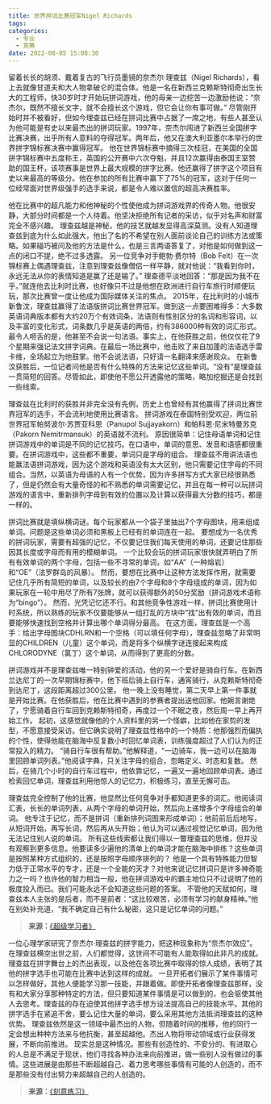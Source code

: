 ```yaml
---
title: 世界拼词比赛冠军Nigel Richards
tags:
categories:
  - 专业
  - 竞赛
date: 2022-08-05 15:08:30
---
```


留着长长的胡须、戴着复古的飞行员墨镜的奈杰尔·理查兹（Nigel Richards），看上去就像甘道夫和大人物拿破仑的混合体。他是一名在新西兰克赖斯特彻奇出生长大的工程师，快30岁时才开始玩拼词游戏，他的母亲一边挖苦一边激励他说：“奈杰尔，既然不擅长文字，就不会擅长这个游戏，但它会让你有事可做。”
尽管刚开始时并不被看好，但如今理查兹已经在拼词比赛中占据了一席之地，有些人甚至认为他可能是有史以来最杰出的拼词玩家。1997年，奈杰尔闯进了新西兰全国拼字比赛决赛，出乎所有人意料的夺得冠军。两年后，他又在澳大利亚墨尔本举行的世界拼字锦标赛决赛中赢得冠军。<!--more-->
他在世界锦标赛中摘得三次桂冠，在美国的全国拼字锦标赛中五度称王，英国的公开赛中六次夺魁，并且12次赢得由泰国王室赞助的国王杯，该项赛事是世界上最大规模的拼字比赛。他还赢得了拼字这个项目有史以来最高的等级分。他在参加的所有比赛中赢下了75%的冠军，这对于任何一位经常面对世界级强手的选手来说，都是令人难以置信的超高决赛胜率。


他在比赛中的超凡能力和他神秘的个性使他成为拼词游戏界的传奇人物。他很安静，大部分时间都是一个人待着。他坚决拒绝所有记者的采访，似乎对名声和财富完全不感兴趣。
理查兹越是神秘，他的技艺就越发显得高深莫测。没有人知道理查兹到底为什么如此强大，他出了名的不希望在别人面前谈论自己的训练方法或策略。如果碰巧被问及他的方法是什么，也是三言两语答复了，对他是如何做到这一点的闭口不提，绝不过多透露。
另一位竞争对手鲍勃·费尔特（Bob Felt）在一次锦标赛上偶遇理查兹，注意到理查兹像僧侣一样平静，就对他说：“我看到你时，永远无法从你的表情知道是赢了还是输了。”
理查德平淡地回答：“那是因为我不在乎。”就连他去比利时比赛，也好像只不过是他想在欧洲进行自行车旅行时顺便玩玩，那次比赛曾一度让他成为国际媒体关注的焦点。
2015年，在比利时的小城市新鲁汶，理查兹赢得了法语版拼词比赛世界冠军。做到这一点要困难得多：大多数英语词典版本都有大约20万个有效词条，法语则有性别区分的名词和形容词，以及丰富的变化形式，词条数几乎是英语的两倍，约有386000种有效的词汇形式。
最令人咂舌的是，他甚至不会说一句法语。事实上，在他获胜之前，他仅仅花了9个星期来强记法文拼字词典。在最后一场比赛中，他击败了来自加蓬的法语选手雷卡维，全场起立为他鼓掌。他不会说法语，只好请一名翻译来感谢观众。
在新鲁汶获胜后，一位记者问他是否有什么特殊的方法来记忆这些单词。“没有”是理查兹一贯简短的回答。尽管如此，即使他不愿公开透露他的策略，略加挖掘还是会找到一些线索。

理查兹在比利时的获胜并非完全没有先例，历史上也曾经有其他赢得了拼词比赛世界冠军的选手，不会流利地使用比赛语言。
拼词游戏在泰国特别受欢迎，两位前世界冠军帕努波尔·苏贾亚科恩（Panupol Sujjayakorn）和帕科恩·尼米特曼苏克（Pakorn Nemitrmansuk）的英语就不流利。
原因很简单：记住母语单词和记住拼词游戏中的单词是不同的记忆技巧。在口语中，单词的意思、发音和语感都很重要。在拼词游戏中，这些都不重要，单词只是字母的组合。
理查兹不用讲法语也能赢法语拼词游戏，因为这个游戏和英语没有太大区别，他只需要记住字母的不同组合。当然，以英语为母语的人有一个优势，因为许多拼写方式大家已经很熟悉了，但是仍然会有大量奇怪的和不熟悉的单词需要记忆，并且在每一种可以玩拼词游戏的语言中，重新排列字母到有效的位置以及计算以获得最大分数的技巧，都是一样的。

拼词比赛就是填纵横词谜。每个玩家都从一个袋子里抽出7个字母图块，用来组成单词。问题是这些单词必须和黑板上已经有的单词连在一起。
要想成为一名优秀的拼词玩家，需要有超强的记忆，不仅要记住我们每天使用的单词，还要记住那些因其长度或字母而有用的模糊单词。
一个比较会玩的拼词玩家很快就弄明白了所有有效单词的两个字母，包括一些不寻常的单词，如“AA”（一种熔岩）和“OE”（法罗群岛的风暴）。
然而，要想在比赛中让这种方法发挥作用，就需要记住几乎所有简短的单词，以及较长的由7个字母和8个字母组成的单词，因为如果玩家在一轮中用尽了所有7张牌，就可以获得额外的50分奖励（拼词游戏术语称为“bingo”）。
然而，光凭记忆还不行。和其他竞争性游戏一样，拼词比赛使用计时系统，所以熟练的玩家不仅要能够从一组打乱的方块中“找”出有效的单词，而且要能够快速找到空格并计算出哪个单词得分最高。
在这方面，理查兹是一个高手：给出字母图块CDHLRN和一个空格（可以填任何字母），理查兹忽略了非常明显的CHILDREN（儿童）这个单词，而是将多个纵横字谜连接起来构成CHLORODYNE（氯丁）这个单词，从而得到了更高的分数。

拼词游戏并不是理查兹唯一特别钟爱的活动，他的另一个爱好是骑自行车。在新西兰达尼丁的一次早期锦标赛中，他下班后骑上自行车，通宵骑行，从克赖斯特彻奇到达尼丁，这段距离超过300公里。
他一晚上没有睡觉，第二天早上第一件事就是开始比赛。在他获胜后，他在比赛中遇到的参赛者提出送他回家。他婉言谢绝了，宁愿骑着自行车回到克赖斯特彻奇，再度过一个不眠之夜，然后周一早上再开始工作。
起初，这感觉就像他的个人资料里的另一个怪癖，比如他在家剪的发型，不愿意接受采访。但它确实说明了理查兹性格中的一个特质：他那强烈而偏执的个性，使得他能在脑海中反复数小时回忆单词表，训练强度超过了人们认为的正常投入的精力。
“骑自行车很有帮助。”他解释道，“一边骑车，我一边可以在脑海里回顾单词列表。”他阅读字典，只关注字母的组合，忽略定义、时态和复数。
然后，在骑几个小时的自行车过程中，他依靠记忆，一遍又一遍地回顾单词表。通过检索回忆单词，理查兹利用他惊人的记忆力，积极练习，直至无懈可击。

理查兹完全控制了他的比赛，他显然比任何竞争对手都知道更多的词汇。他阅读词汇表，长长的单词列表，从两个字母的单词开始，然后向上递增多个字母组合的单词。
他专注于记忆，而不是拼词（重新排列词图来形成单词）；他前前后后地写，从短词开始，再写长词，然后再从头开始；他认为可以通过视觉记忆单词，因为他无法记住别人说的单词。
所有这些线索都让我们得以一瞥理查兹的思维，但并没有观察到更多信息。他要读多少遍他的清单上的单词才能在脑海中排练？这些单词是按照某种方式组织的，还是按照字母顺序排列的？
他是一个具有特殊能力但智力低于正常水平的专才，还是一个全能的天才？对他来说记忆拼词只是许多神奇能力之一吗？也许他的智力相当一般，他在拼词游戏中的霸主地位只不过说明了他的极度投入而已。我们可能永远不会知道这些问题的答案。
不管他的天赋如何，理查兹本人主张的是后者，而不是前者：“这比较艰苦，必须有学习的献身精神。”他在别处补充道，“我不确定自己有什么秘密，这只是记忆单词的问题。”

>**来源：**[《超级学习者》](http://www.sophie-eden.ltd:5171/#/读书/学习/超级学习者)

一位心理学家研究了奈杰尔·理查兹的拼字能力，把这种现象称为“奈杰尔效应”。在理查兹横空出世之前，人们都觉得，这世间不可能有人能取得如此非凡的成就。理查兹在拼字舞台上的杰出表现，以及他在各项比赛中取得的惊人成绩，表明了其他的拼字选手也可能在比赛中达到这样的成就。
一旦开拓者们展示了某件事情可以怎样做好，其他人便能学习那一技能，并跟着做。即使开拓者像理查兹那样，没有和大家分享那种特定的方法，但只要知道某件事情是可以做到的，也会驱使其他人去思考。理查兹的存在迫使其他拼字选手想方设法提高自己的技能水平。其他的拼字选手在紧追不舍，要么记住大量的单词，要么采用其他方法抵消理查兹的这种优势。
理查兹依然是这一领域中最杰出的人物，但随着时间的推移，他的同行一定会想出种种方法来与他抗衡，甚至超越他。杰出人物将带动领域或行业获得发展，不断向前推进。
现实总是这种情况。那些有创造性的、不安分的、有进取心的人总是不满足于现状，他们寻找各种办法来向前推进，做一些别人没有做过的事情。这些进展是由那些不断超越自己、着力思考哪些事情有可能的人创造的，而不是那些没有付出努力来超越自己的人创造的。

>**来源：**[《刻意练习》](http://www.sophie-eden.ltd:5171/#/读书/学习/刻意练习.md)  
